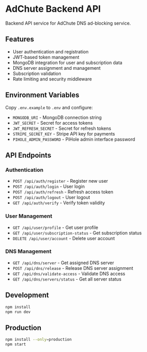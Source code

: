 # AdChute Backend API

Backend API service for AdChute DNS ad-blocking service.

## Features

- User authentication and registration
- JWT-based token management
- MongoDB integration for user and subscription data
- DNS server assignment and management
- Subscription validation
- Rate limiting and security middleware

## Environment Variables

Copy `.env.example` to `.env` and configure:

- `MONGODB_URI` - MongoDB connection string
- `JWT_SECRET` - Secret for access tokens
- `JWT_REFRESH_SECRET` - Secret for refresh tokens
- `STRIPE_SECRET_KEY` - Stripe API key for payments
- `PIHOLE_ADMIN_PASSWORD` - PiHole admin interface password

## API Endpoints

### Authentication
- `POST /api/auth/register` - Register new user
- `POST /api/auth/login` - User login
- `POST /api/auth/refresh` - Refresh access token
- `POST /api/auth/logout` - User logout
- `GET /api/auth/verify` - Verify token validity

### User Management
- `GET /api/user/profile` - Get user profile
- `GET /api/user/subscription-status` - Get subscription status
- `DELETE /api/user/account` - Delete user account

### DNS Management
- `GET /api/dns/server` - Get assigned DNS server
- `POST /api/dns/release` - Release DNS server assignment
- `GET /api/dns/validate-access` - Validate DNS access
- `GET /api/dns/servers/status` - Get all server status

## Development

```bash
npm install
npm run dev
```

## Production

```bash
npm install --only=production
npm start
```